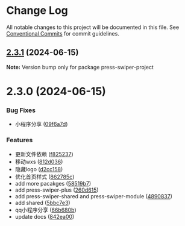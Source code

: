 # Change Log

All notable changes to this project will be documented in this file.
See [Conventional Commits](https://conventionalcommits.org) for commit guidelines.

## [2.3.1](https://github.com/novlan1/press-swiper/compare/v2.3.0...v2.3.1) (2024-06-15)

**Note:** Version bump only for package press-swiper-project





# 2.3.0 (2024-06-15)


### Bug Fixes

* 小程序分享 ([09f6a7d](https://github.com/novlan1/press-swiper/commits/09f6a7db6b0ae03a5fc4447d25fe700780a94f89))


### Features

* 更新文件依赖 ([f825237](https://github.com/novlan1/press-swiper/commits/f825237f55f6b19702f64323e5214bb34f5f2cc7))
* 移动wxs ([812d036](https://github.com/novlan1/press-swiper/commits/812d036d2a698bf2b7ea290694d86b001ad59965))
* 隐藏logo ([d2cc158](https://github.com/novlan1/press-swiper/commits/d2cc158c8e48d24801766f2d81b9cc05f318b78e))
* 优化首页样式 ([862785c](https://github.com/novlan1/press-swiper/commits/862785c9e12f6156f8ef5003abb682a1244bf009))
* add more pacakges ([58519b7](https://github.com/novlan1/press-swiper/commits/58519b79de8234e62909da0ddf8d3638ffd7ac1a))
* add press-swiper-plus ([260d615](https://github.com/novlan1/press-swiper/commits/260d6159be7cb6f1dd0970c05f9d5d2017d1dd14))
* add press-swiper-shared and press-swiper-module ([4890837](https://github.com/novlan1/press-swiper/commits/48908373e2a09ba948b8d0bf07f1e1d07bb42c02))
* add shared ([5bbc7e3](https://github.com/novlan1/press-swiper/commits/5bbc7e3ae48ba85420e8002c6cb3d997c7b26b9d))
* qq小程序分享 ([66b680b](https://github.com/novlan1/press-swiper/commits/66b680b22c1d8c391d65fd0c0c8398deef6c9925))
* update docs ([842ea00](https://github.com/novlan1/press-swiper/commits/842ea0061644919fde8e698abd4d0117dfb6d1ee))
